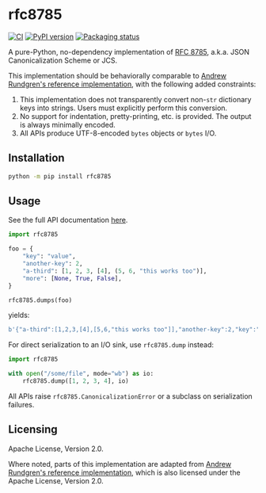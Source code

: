 # rfc8785

<!--- BADGES: START --->
[![CI](https://github.com/trailofbits/rfc8785/actions/workflows/tests.yml/badge.svg)](https://github.com/trailofbits/rfc8785/actions/workflows/tests.yml)
[![PyPI version](https://badge.fury.io/py/rfc8785.svg)](https://pypi.org/project/rfc8785)
[![Packaging status](https://repology.org/badge/tiny-repos/python:rfc8785.svg)](https://repology.org/project/python:rfc8785/versions)
<!--- BADGES: END --->

A pure-Python, no-dependency implementation of [RFC 8785], a.k.a. JSON Canonicalization Scheme or JCS.

This implementation should be behaviorally comparable to
[Andrew Rundgren's reference implementation], with the following added constraints:

1. This implementation does not transparently convert non-`str` dictionary keys into
   strings. Users must explicitly perform this conversion.
1. No support for indentation, pretty-printing, etc. is provided. The output is always
   minimally encoded.
2. All APIs produce UTF-8-encoded `bytes` objects or `bytes` I/O.

## Installation

```bash
python -m pip install rfc8785
```

## Usage

See the full API documentation [here].

```python
import rfc8785

foo = {
    "key": "value",
    "another-key": 2,
    "a-third": [1, 2, 3, [4], (5, 6, "this works too")],
    "more": [None, True, False],
}

rfc8785.dumps(foo)
```

yields:

```python
b'{"a-third":[1,2,3,[4],[5,6,"this works too"]],"another-key":2,"key":"value","more":[null,true,false]}'
```

For direct serialization to an I/O sink, use `rfc8785.dump` instead:

```python
import rfc8785

with open("/some/file", mode="wb") as io:
    rfc8785.dump([1, 2, 3, 4], io)
```

All APIs raise `rfc8785.CanonicalizationError` or a subclass on serialization failures.

## Licensing

Apache License, Version 2.0.

Where noted, parts of this implementation are adapted from [Andrew Rundgren's reference implementation], which is also licensed under the Apache License, Version 2.0.

[RFC 8785]: https://datatracker.ietf.org/doc/html/rfc8785

[Andrew Rundgren's reference implementation]: https://github.com/cyberphone/json-canonicalization/tree/master/python3

[here]: foo
